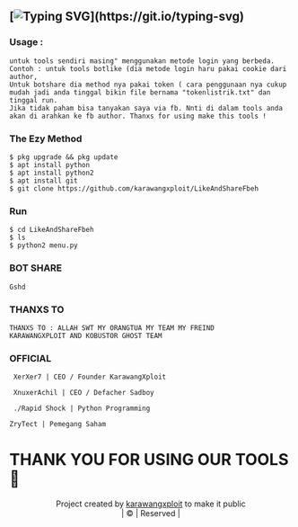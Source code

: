 ## [![Typing SVG](https://readme-typing-svg.herokuapp.com?font=Rockstar-ExtraBold&color=Red&lines=WELCOME+TO+BOT+FB+BY+KARAWANGXPLOIT;)](https://git.io/typing-svg) 

### Usage : 
```
untuk tools sendiri masing" menggunakan metode login yang berbeda.
Contoh : untuk tools botlike (dia metode login haru pakai cookie dari author, 
Untuk botshare dia method nya pakai token ( cara penggunaan nya cukup mudah jadi anda tinggal bikin file bernama "tokenlistrik.txt" dan tinggal run.
Jika tidak paham bisa tanyakan saya via fb. Nnti di dalam tools anda akan di arahkan ke fb author. Thanxs for using make this tools !
 ``` 

### The Ezy Method 
```INSTALASION 
$ pkg upgrade && pkg update 
$ apt install python 
$ apt install python2 
$ apt install git 
$ git clone https://github.com/karawangxploit/LikeAndShareFbeh
```

### Run 
```
$ cd LikeAndShareFbeh
$ ls 
$ python2 menu.py
```

### BOT SHARE
```
Gshd
```
### THANXS TO 

``` 
THANXS TO : ALLAH SWT MY ORANGTUA MY TEAM MY FREIND 
KARAWANGXPLOIT AND KOBUSTOR GHOST TEAM
``` 
### OFFICIAL
``` XerXer7 | CEO / Founder KarawangXploit```
 
``` XnuxerAchil | CEO / Defacher Sadboy```

``` ./Rapid Shock | Python Programming```

``` ZryTect | Pemegang Saham ```

# THANK YOU FOR USING OUR TOOLS🙏
<p align="center"> Project created by <a href="https://www.facebook.com/karawangxploit">karawangxploit</a> to make it public <br> | © | Reserved | <br> </p>
